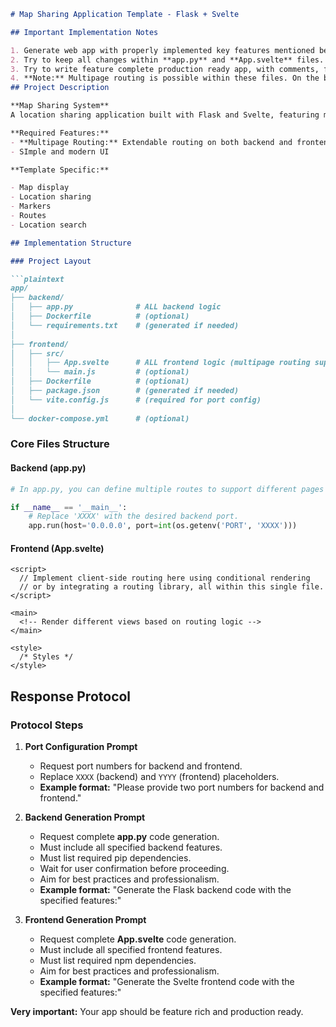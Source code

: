 ```markdown
# Map Sharing Application Template - Flask + Svelte

## Important Implementation Notes

1. Generate web app with properly implemented key features mentioned below.
2. Try to keep all changes within **app.py** and **App.svelte** files.
3. Try to write feature complete production ready app, with comments, fails states, etc.
4. **Note:** Multipage routing is possible within these files. On the backend, you can define multiple routes (e.g., `/login`, `/register`, `/dashboard`, etc.) in **app.py**. On the frontend, client-side routing can be managed within **App.svelte** using conditional rendering or a routing library, all within the single-file constraint.
## Project Description

**Map Sharing System**  
A location sharing application built with Flask and Svelte, featuring map visualization.

**Required Features:**
- **Multipage Routing:** Extendable routing on both backend and frontend for additional pages/views
- SImple and modern UI

**Template Specific:**

- Map display
- Location sharing
- Markers
- Routes
- Location search

## Implementation Structure

### Project Layout

```plaintext
app/
├── backend/
│   ├── app.py              # ALL backend logic
│   ├── Dockerfile          # (optional)
│   └── requirements.txt    # (generated if needed)
│
├── frontend/
│   ├── src/
│   │   ├── App.svelte      # ALL frontend logic (multipage routing supported)
│   │   └── main.js         # (optional)
│   ├── Dockerfile          # (optional)
│   ├── package.json        # (generated if needed)
│   └── vite.config.js      # (required for port config)
│
└── docker-compose.yml      # (optional)
```

### Core Files Structure

#### Backend (app.py)

```python
# In app.py, you can define multiple routes to support different pages and API endpoints.

if __name__ == '__main__':
    # Replace 'XXXX' with the desired backend port.
    app.run(host='0.0.0.0', port=int(os.getenv('PORT', 'XXXX')))
```

#### Frontend (App.svelte)

```svelte
<script>
  // Implement client-side routing here using conditional rendering
  // or by integrating a routing library, all within this single file.
</script>

<main>
  <!-- Render different views based on routing logic -->
</main>

<style>
  /* Styles */
</style>
```

## Response Protocol

### Protocol Steps

1. **Port Configuration Prompt**
   - Request port numbers for backend and frontend.
   - Replace `XXXX` (backend) and `YYYY` (frontend) placeholders.
   - **Example format:** "Please provide two port numbers for backend and frontend."

2. **Backend Generation Prompt**
   - Request complete **app.py** code generation.
   - Must include all specified backend features.
   - Must list required pip dependencies.
   - Wait for user confirmation before proceeding.
   - Aim for best practices and professionalism.
   - **Example format:** "Generate the Flask backend code with the specified features:"

3. **Frontend Generation Prompt**
   - Request complete **App.svelte** code generation.
   - Must include all specified frontend features.
   - Must list required npm dependencies.
   - Aim for best practices and professionalism.
   - **Example format:** "Generate the Svelte frontend code with the specified features:"

**Very important:** Your app should be feature rich and production ready.
```